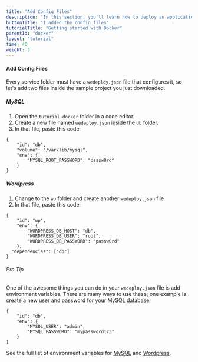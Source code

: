 ```yaml
---
title: "Add Config Files"
description: "In this section, you'll learn how to deploy an application using Docker."
buttonTitle: "I added the config files"
tutorialTitle: "Getting started with Docker"
parentId: "docker"
layout: "tutorial"
time: 40
weight: 3
---
```


#### Add Config Files

Every service folder must have a `wedeploy.json` file that configures it, so let's add two files inside the sample project you just downloaded.

##### MySQL

1. Open the `tutorial-docker` folder in a code editor.
2. Create a new file named `wedeploy.json` inside the `db` folder.
3. In that file, paste this code:

```application/json
{
	"id": "db",
	"volume": "/var/lib/mysql",
	"env": {
		"MYSQL_ROOT_PASSWORD": "passw0rd"
	}
}
```

##### Wordpress

1. Change to the `wp` folder and create another `wedeploy.json` file
3. In that file, paste this code:

```application/json
{
	"id": "wp",
	"env": {
		"WORDPRESS_DB_HOST": "db",
		"WORDPRESS_DB_USER": "root",
		"WORDPRESS_DB_PASSWORD": "passw0rd"
	},
  "dependencies": ["db"]
}
```

<aside>

###### <span class="icon-16-star"></span> Pro Tip

One of the awesome things you can do in your `wedeploy.json` file is add environment variables. There are many ways to use these; one example is create a new user and password for your MySQL database.

```application/json
{
	"id": "db",
	"env": {
		"MYSQL_USER": "admin",
		"MYSQL_PASSWORD": "mypassword123"
	}
}
```

See the full list of environment variables for <a href="https://hub.docker.com/_/mysql/" target="_blank">MySQL</a> and <a href="https://hub.docker.com/_/wordpress/" target="_blank">Wordpress</a>.

</aside>
